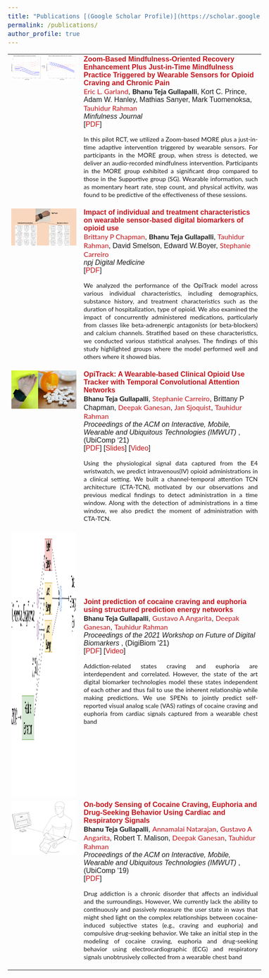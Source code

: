 ```yaml
---
title: "Publications [(Google Scholar Profile)](https://scholar.google.com/citations?user=Jfoac8IAAAAJ&hl=en)"
permalink: /publications/
author_profile: true
---
```

<!-- <b> OpiTrack: A Wearable-based Clinical Opioid Use Tracker with Temporal Convolutional Attention Networks</b> <br> <b>Bhanu Teja Gullapalli</b>, Stephanie Carreiro, Brittany P Chapman, Deepak Ganesan, Jan Sjoquist, Tauhidur Rahman. <i>Proceedings of the ACM on Interactive, Mobile, Wearable and Ubiquitous Technologies (IMWUT) (UbiComp '21).[[PDF]](https://bhanutejagullapalli.github.io/files/IMWUT_OpiTrack.pdf)</i> 


<b> Joint prediction of cocaine craving and euphoria using structured prediction energy networks</b> <br> <b>Bhanu Teja Gullapalli</b>, Gustavo A Angarita, Deepak Ganesan, Tauhidur Rahman. <i>Proceedings of the 2021 Workshop on Future of Digital Biomarkers. [[PDF]](https://bhanutejagullapalli.github.io/files/spen_craving_euphoria.pdf) </i>

<b>On-body Sensing of Cocaine Craving, Euphoria and Drug-Seeking Behavior using Cardiac and Respiratory Signals</b> <br> <b>Bhanu Teja Gullapalli</b>, Annamalai Natarajan, Gustavo A. Angarita, Robert T. Malison, Deepak Ganesan, Tauhidur Rahman. <i>Proceedings of the ACM on Interactive, Mobile, Wearable and Ubiquitous Technologies (IMWUT) (UbiComp '19).[[PDF]](https://bhanutejagullapalli.github.io/files/Ubicomp19-Craving.pdf)</i> 

<b>A New Hierarchical Clustering Algorithm to Identify Non-overlapping Like-minded Communities</b> <br>	Talasila Sai Deepak, Hindol Adhya, Shyamal Kejriwal,  <b>Bhanu Teja Gullapalli</b>, Saswata Shannigrahi. <i>Proceedings of the 27th ACM Conference on Hypertext and Social Media. ACM, 2016 [[PDF]](https://bhanutejagullapalli.github.io/files/cluster2016.pdf)</i> 
<br> -->
<style type="text/css">

table, tr, td {
    border: none;
}
a {
  color: #c7141b;
  text-decoration: none;
}

a:focus,
a:hover {
  color: #f09228;
  text-decoration: none;
}

body,
td,
th,
tr,
p,
a {
  font-family:  sans-serif;
  font-size: 16px
}

abstract {
  font-family: 'Lato', Verdana, Helvetica, sans-serif;
  font-size: 14px;
}

strong {
  font-family:'Lato', Verdana, Helvetica, sans-serif;
  font-size: 16px;
}

heading {
  font-family:  sans-serif;
  font-size: 26px;
}

papertitle {
  font-family:sans-serif;
  font-size: 19	px;
  font-weight: 700
}

author_names {
  font-family:'Lato', Verdana, Helvetica, sans-serif;
  font-size: 16	px;
 
}


name {
  font-family:  sans-serif;
  font-size: 36px;
}

#paper_img {
  width: 400;
  height: 400;
}
#paper_img_new {
  width: 400;
  height: 400;
}

.fade {
  transition: opacity .2s ease-in-out;
  -moz-transition: opacity .2s ease-in-out;
  -webkit-transition: opacity .2s ease-in-out;
}

span.highlight {
  background-color: #ffffd0;
}
</style>

<table id="publications" width="2000" align="center" border="0" border-spacing="0" border-collapse="separate"
  cellspacing="0" cellpadding="100">
  <!-- <tr bgcolor="#ffffd0"> -->

  <tr>
    <td width="700" valign="top">
      <img id="paper_img" src='../images/More.jpg'>
    </td>
    <td width="1400" valign="center">
      <a href="https://link.springer.com/article/10.1007/s12671-023-02137-0">
        <papertitle>Zoom-Based Mindfulness-Oriented Recovery Enhancement Plus Just-in-Time Mindfulness Practice Triggered by Wearable Sensors for Opioid Craving and Chronic Pain
        </papertitle>
      </a>
      <br>
      <a href="https://drericgarland.com/"><author_names>Eric L. Garland</author_names></a>,
      <strong>Bhanu Teja Gullapalli</strong>, Kort C. Prince,  Adam W. Hanley,  Mathias Sanyer, Mark Tuomenoksa,
      <a href="https://www.tauhidurrahman.com/"><author_names>Tauhidur Rahman</author_names></a>
      <br>
      <em>Minfulness Journal</em><br>
      [<a href="https://bhanutejagullapalli.github.io/files/Mindfulness_Wearable.pdf">PDF</a>]
      <br>
      <p align="justify">
        <abstract>
     In this pilot RCT, we utilized a Zoom-based MORE plus a just-in-time adaptive intervention triggered by wearable sensors. For participants in the MORE group, when stress is detected, we deliver an audio-recorded mindfulness intervention. Participants in the MORE group exhibited a significant drop compared to those in the Supportive group (SG). Wearable information, such as momentary heart rate, step count, and physical activity, was found to be predictive of the effectiveness of these sessions.  
        </abstract>
      </p>
    </td>
  </tr>

  <tr>
    <td width="700" valign="top">
      <img id="paper_img" src='../images/Opitrack_characterstics.jpeg'>
    </td>
    <td width="1400" valign="center">
      <a href="https://www.nature.com/articles/s41746-022-00664-z">
        <papertitle>Impact of individual and treatment characteristics on wearable sensor-based digital biomarkers of opioid use
        </papertitle>
      </a>
      <br>
      <a href="https://orcid.org/0000-0001-5761-5135"><author_names>Brittany P Chapman</author_names></a>, <strong>Bhanu Teja Gullapalli</strong>,
      <a href="https://www.tauhidurrahman.com/"><author_names>Tauhidur Rahman</author_names></a>, David Smelson, Edward W.Boyer,
      <a href="https://umasstox.com/about-us/faculty-fellows/stephanie-carreiro-md/"><author_names>Stephanie Carreiro</author_names></a>
      <br>
      <em>npj Digital Medicine</em><br>
      [<a href="https://bhanutejagullapalli.github.io/files/Opitrack_individiual_characterstics.pdf">PDF</a>]
      <br>
      <p align="justify">
        <abstract>
We analyzed the performance of the OpiTrack model across various individual characteristics, including demographics, substance history, and treatment characteristics such as the duration of hospitalization, type of opioid. We also examined the impact of concurrently administered medications, particularly from classes like beta-adrenergic antagonists (or beta-blockers) and calcium channels. Stratified based on these characteristics, we conducted various statistical analyses. The findings of this study highlighted groups where the model performed well and others where it showed bias.
        </abstract>
      </p>
    </td>
  </tr>


  <tr>
    <td width="700" valign="top">
      <img id="paper_img" src='../images/OpiTrack.png'>
    </td>
    <td width="1400" valign="center">
      <a href="https://doi.org/10.1145/3478107">
        <papertitle>OpiTrack: A Wearable-based Clinical Opioid Use Tracker with Temporal Convolutional Attention Networks
        </papertitle>
      </a>
      <br>
      <strong>Bhanu Teja Gullapalli</strong>,
      <a href="https://umasstox.com/about-us/faculty-fellows/stephanie-carreiro-md/"><author_names>Stephanie Carreiro</author_names></a>,
      Brittany P Chapman,
      <a href="https://people.cs.umass.edu/~dganesan/"><author_names>Deepak Ganesan</author_names></a>,
      <a href="https://www.linkedin.com/in/jansjoquist/"><author_names>Jan Sjoquist</author_names></a>,
      <a href="https://www.tauhidurrahman.com/"><author_names>Tauhidur Rahman</author_names></a>
      <br>
      <em>Proceedings of the ACM on Interactive, Mobile, Wearable and Ubiquitous Technologies (IMWUT) </em>, (UbiComp ‘21)<br>
      [<a href="https://bhanutejagullapalli.github.io/files/IMWUT_OpiTrack.pdf">PDF</a>]
      [<a href="https://bhanutejagullapalli.github.io/files/slides/opitrack_slides.pptx">Slides</a>]
      [<a href="https://www.youtube.com/watch?v=zo2sz6DhK84&t=4s&ab_channel=MOSAICLabUMass">Video</a>]
      <br>
      <p align="justify">
        <abstract>
        Using the physiological signal data captured from the E4 wristwatch, we predict intravenous(IV) opioid administrations in a clinical setting. We built a channel-temporal attention TCN architecture (CTA-TCN), motivated by our observations and previous medical findings to detect administration in a time window. Along with the detection of administrations in a time window, we also predict the moment of administration with CTA-TCN. 
        </abstract>
      </p>
    </td>
  </tr>

  <tr>
    <td width="600" valign="top">
      <img width="600" height="600" src='../images/Spen_cocaine.png'>
    </td>
    <td width="1400" valign="center">
      <a href="https://dl.acm.org/doi/abs/10.1145/3469266.3469881">
        <papertitle>Joint prediction of cocaine craving and euphoria using structured prediction energy networks
        </papertitle>
      </a>
      <br>
      <strong>Bhanu Teja Gullapalli</strong>,
      <a href="https://medicine.yale.edu/profile/gustavo_angarita/"><author_names>Gustavo A Angarita</author_names></a>,
      <a href="https://people.cs.umass.edu/~dganesan/"><author_names>Deepak Ganesan</author_names></a>,
      <a href="https://www.tauhidurrahman.com/"><author_names>Tauhidur Rahman</author_names></a>
      <br>
      <em>Proceedings of the 2021 Workshop on Future of Digital Biomarkers </em>, (DigiBiom '21)<br>
      [<a href="https://bhanutejagullapalli.github.io/files/spen_craving_euphoria.pdf">PDF</a>]
      [<a href="https://www.youtube.com/watch?v=GWDFOkj6gU0&ab_channel=ACMSIGMOBILEONLINE">Video</a>]
      <br>
      <p align="justify">
        <abstract>
        Addiction-related states craving and euphoria are interdependent and correlated. However, the state of the art digital biomarker technologies model these states independent of each other and thus fail to use the inherent relationship while making predictions. We use SPENs to jointly predict self-reported visual analog scale (VAS) ratings of cocaine craving and euphoria from cardiac signals captured from a wearable chest band
        </abstract>
      </p>
    </td>
  </tr>

  <tr>
    <td width="700" valign="top">
      <img id="paper_img" src='../images/cocaine_study.png'>
    </td>
    <td width="1400" valign="center">
      <a href="https://dl.acm.org/doi/10.1145/3328917">
        <papertitle>On-body Sensing of Cocaine Craving, Euphoria and Drug-Seeking Behavior Using Cardiac and Respiratory Signals
        </papertitle>
      </a>
      <br>
      <strong>Bhanu Teja Gullapalli</strong>,
      <a href="https://sites.google.com/site/annamalainatarajanweb/"><author_names>Annamalai Natarajan</author_names></a>,
      <a href="https://medicine.yale.edu/profile/gustavo_angarita/"><author_names>Gustavo A Angarita</author_names></a>,
      Robert T. Malison,
      <a href="https://people.cs.umass.edu/~dganesan/"><author_names>Deepak Ganesan</author_names></a>,
      <a href="https://www.tauhidurrahman.com/"><author_names>Tauhidur Rahman</author_names></a>
      <br>
      <em>Proceedings of the ACM on Interactive, Mobile, Wearable and Ubiquitous Technologies (IMWUT) </em>, (UbiComp '19)<br>
      [<a href="https://bhanutejagullapalli.github.io/files/Ubicomp19-Craving.pdf">PDF</a>]
      <br>
      <p align="justify">
        <abstract>
          Drug addiction is a chronic disorder that affects an individual and the surroundings. However, We currently lack the ability to continuously and passively measure the user state in ways that might shed light on the complex relationships between cocaine-induced subjective states (e.g., craving and euphoria) and compulsive drug-seeking behavior. We take an initial step in the modeling of cocaine craving, euphoria and drug-seeking behavior using electrocardiographic (ECG) and respiratory signals unobtrusively collected from a wearable chest band 
        </abstract>
      </p>
    </td>
  </tr>
 </table>